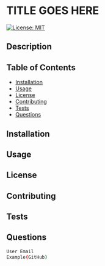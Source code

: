 # TITLE GOES HERE
<!-- license badge -->
[![License: MIT](https://img.shields.io/badge/License-MIT-yellow.svg)](https://opensource.org/licenses/MIT)

## Description
<!-- DESCRIPTION GOES HERE -->

## Table of Contents
* [Installation](#Installation)
* [Usage](#Usage)
* [License](#License)
* [Contributing](#Contributing)
* [Tests](#Tests)
* [Questions](#Questions)


 ## Installation

## Usage

## License 

## Contributing 

## Tests 

## Questions

```bash
User Email
Example(GitHub)

```